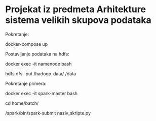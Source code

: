 # Projekat iz predmeta Arhitekture sistema velikih skupova podataka

Pokretanje:

docker-compose up


Postavljanje podataka na hdfs:

docker exec -it namenode bash

hdfs dfs -put /hadoop-data/ /data


Pokretanje primera:

docker exec -it spark-master bash

cd home/batch/

/spark/bin/spark-submit naziv_skripte.py
